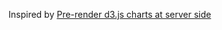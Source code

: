 Inspired by [Pre-render d3.js charts at server side ](http://mango-is.com/blog/engineering/pre-render-d3-js-charts-at-server-side.html) 